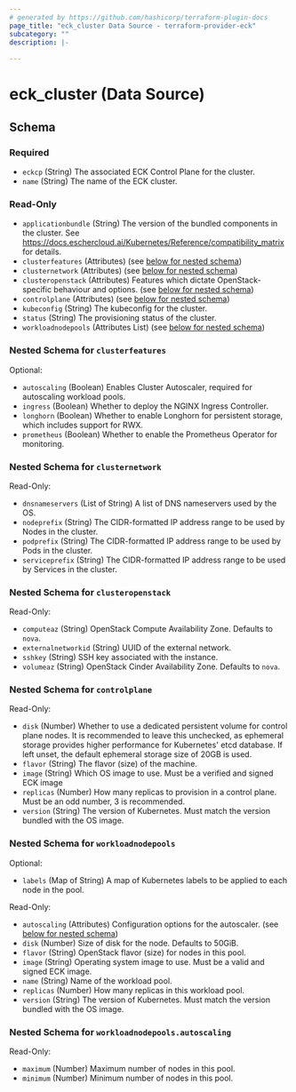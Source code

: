 ```yaml
---
# generated by https://github.com/hashicorp/terraform-plugin-docs
page_title: "eck_cluster Data Source - terraform-provider-eck"
subcategory: ""
description: |-
  
---
```


# eck_cluster (Data Source)





<!-- schema generated by tfplugindocs -->
## Schema

### Required

- `eckcp` (String) The associated ECK Control Plane for the cluster.
- `name` (String) The name of the ECK cluster.

### Read-Only

- `applicationbundle` (String) The version of the bundled components in the cluster.  See https://docs.eschercloud.ai/Kubernetes/Reference/compatibility_matrix for details.
- `clusterfeatures` (Attributes) (see [below for nested schema](#nestedatt--clusterfeatures))
- `clusternetwork` (Attributes) (see [below for nested schema](#nestedatt--clusternetwork))
- `clusteropenstack` (Attributes) Features which dictate OpenStack-specific behaviour and options. (see [below for nested schema](#nestedatt--clusteropenstack))
- `controlplane` (Attributes) (see [below for nested schema](#nestedatt--controlplane))
- `kubeconfig` (String) The kubeconfig for the cluster.
- `status` (String) The provisioning status of the cluster.
- `workloadnodepools` (Attributes List) (see [below for nested schema](#nestedatt--workloadnodepools))

<a id="nestedatt--clusterfeatures"></a>
### Nested Schema for `clusterfeatures`

Optional:

- `autoscaling` (Boolean) Enables Cluster Autoscaler, required for autoscaling workload pools.
- `ingress` (Boolean) Whether to deploy the NGINX Ingress Controller.
- `longhorn` (Boolean) Whether to enable Longhorn for persistent storage, which includes support for RWX.
- `prometheus` (Boolean) Whether to enable the Prometheus Operator for monitoring.


<a id="nestedatt--clusternetwork"></a>
### Nested Schema for `clusternetwork`

Read-Only:

- `dnsnameservers` (List of String) A list of DNS nameservers used by the OS.
- `nodeprefix` (String) The CIDR-formatted IP address range to be used by Nodes in the cluster.
- `podprefix` (String) The CIDR-formatted IP address range to be used by Pods in the cluster.
- `serviceprefix` (String) The CIDR-formatted IP address range to be used by Services in the cluster.


<a id="nestedatt--clusteropenstack"></a>
### Nested Schema for `clusteropenstack`

Read-Only:

- `computeaz` (String) OpenStack Compute Availability Zone. Defaults to `nova`.
- `externalnetworkid` (String) UUID of the external network.
- `sshkey` (String) SSH key associated with the instance.
- `volumeaz` (String) OpenStack Cinder Availability Zone. Defaults to `nova`.


<a id="nestedatt--controlplane"></a>
### Nested Schema for `controlplane`

Read-Only:

- `disk` (Number) Whether to use a dedicated persistent volume for control plane nodes. It is recommended to leave this unchecked, as ephemeral storage provides higher performance for Kubernetes' etcd database. If left unset, the default ephemeral storage size of 20GB is used.
- `flavor` (String) The flavor (size) of the machine.
- `image` (String) Which OS image to use.  Must be a verified and signed ECK image
- `replicas` (Number) How many replicas to provision in a control plane.  Must be an odd number, 3 is recommended.
- `version` (String) The version of Kubernetes.  Must match the version bundled with the OS image.


<a id="nestedatt--workloadnodepools"></a>
### Nested Schema for `workloadnodepools`

Optional:

- `labels` (Map of String) A map of Kubernetes labels to be applied to each node in the pool.

Read-Only:

- `autoscaling` (Attributes) Configuration options for the autoscaler. (see [below for nested schema](#nestedatt--workloadnodepools--autoscaling))
- `disk` (Number) Size of disk for the node.  Defaults to 50GiB.
- `flavor` (String) OpenStack flavor (size) for nodes in this pool.
- `image` (String) Operating system image to use.  Must be a valid and signed ECK image.
- `name` (String) Name of the workload pool.
- `replicas` (Number) How many replicas in this workload pool.
- `version` (String) The version of Kubernetes.  Must match the version bundled with the OS image.

<a id="nestedatt--workloadnodepools--autoscaling"></a>
### Nested Schema for `workloadnodepools.autoscaling`

Read-Only:

- `maximum` (Number) Maximum number of nodes in this pool.
- `minimum` (Number) Minimum number of nodes in this pool.
